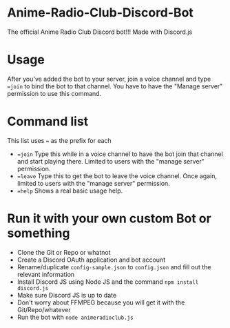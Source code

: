 # Anime-Radio-Club-Discord-Bot
The official Anime Radio Club Discord bot!!! Made with Discord.js
# Usage
After you've added the bot to your server, join a voice channel and type `=join` to bind the bot to that channel. You have to have the "Manage server" permission to use this command.
# Command list
This list uses `=` as the prefix for each
* `=join`
Type this while in a voice channel to have the bot join that channel and start playing there. Limited to users with the "manage server" permission.
* `=leave`
Type this to get the bot to leave the voice channel. Once again, limited to users with the "manage server" permission.
* `=help`
Shows a real basic usage help.
# Run it with your own custom Bot or something
* Clone the Git or Repo or whatnot
* Create a Discord OAuth application and bot account
* Rename/duplicate `config-sample.json` to `config.json` and fill out the relevant information
* Install Discord JS using Node JS and the command `npm install discord.js`
* Make sure Discord JS is up to date
* Don't worry about FFMPEG because you will get it with the Git/Repo/whatever
* Run the bot with `node animeradioclub.js`
